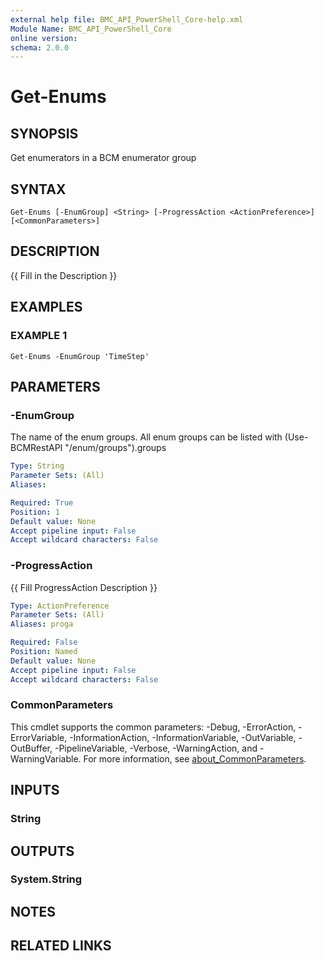 ```yaml
---
external help file: BMC_API_PowerShell_Core-help.xml
Module Name: BMC_API_PowerShell_Core
online version:
schema: 2.0.0
---
```


# Get-Enums

## SYNOPSIS
Get enumerators in a BCM enumerator group

## SYNTAX

```
Get-Enums [-EnumGroup] <String> [-ProgressAction <ActionPreference>] [<CommonParameters>]
```

## DESCRIPTION
{{ Fill in the Description }}

## EXAMPLES

### EXAMPLE 1
```
Get-Enums -EnumGroup 'TimeStep'
```

## PARAMETERS

### -EnumGroup
The name of the enum groups.
All enum groups can be listed with (Use-BCMRestAPI "/enum/groups").groups

```yaml
Type: String
Parameter Sets: (All)
Aliases:

Required: True
Position: 1
Default value: None
Accept pipeline input: False
Accept wildcard characters: False
```

### -ProgressAction
{{ Fill ProgressAction Description }}

```yaml
Type: ActionPreference
Parameter Sets: (All)
Aliases: proga

Required: False
Position: Named
Default value: None
Accept pipeline input: False
Accept wildcard characters: False
```

### CommonParameters
This cmdlet supports the common parameters: -Debug, -ErrorAction, -ErrorVariable, -InformationAction, -InformationVariable, -OutVariable, -OutBuffer, -PipelineVariable, -Verbose, -WarningAction, and -WarningVariable. For more information, see [about_CommonParameters](http://go.microsoft.com/fwlink/?LinkID=113216).

## INPUTS

### String
## OUTPUTS

### System.String
## NOTES

## RELATED LINKS
